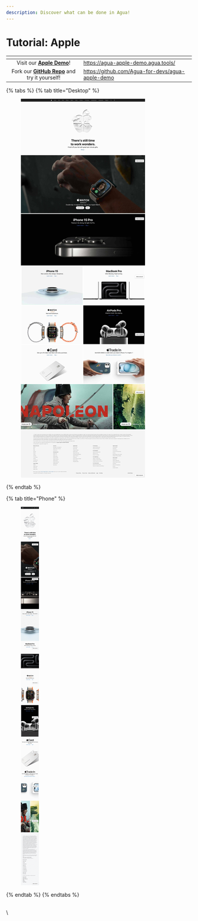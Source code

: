 ```yaml
---
description: Discover what can be done in Agua!
---
```


# Tutorial: Apple

<table data-card-size="large" data-view="cards"><thead><tr><th align="center"></th><th data-hidden data-card-target data-type="content-ref"></th></tr></thead><tbody><tr><td align="center">Visit our <a href="https://agua-apple-demo.agua.tools/"><strong>Apple Demo</strong></a>!</td><td><a href="https://agua-apple-demo.agua.tools/">https://agua-apple-demo.agua.tools/</a></td></tr><tr><td align="center">Fork our <a href="https://github.com/Agua-for-devs/agua-apple-demo"><strong>GitHub Repo</strong></a> and try it yourself!</td><td><a href="https://github.com/Agua-for-devs/agua-apple-demo">https://github.com/Agua-for-devs/agua-apple-demo</a></td></tr></tbody></table>

{% tabs %}
{% tab title="Desktop" %}
<figure><img src="../../.gitbook/assets/Agua_Apple_Demo_Desktop.jpg" alt=""><figcaption></figcaption></figure>
{% endtab %}

{% tab title="Phone" %}
<figure><img src="../../.gitbook/assets/Agua_Apple_Demo_Phone.jpg" alt=""><figcaption></figcaption></figure>
{% endtab %}
{% endtabs %}

\
\
